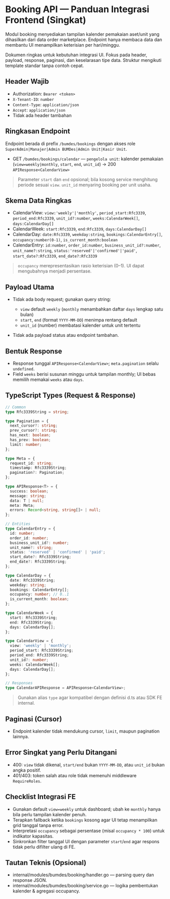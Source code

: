 # Booking API — Panduan Integrasi Frontend (Singkat)

Modul booking menyediakan tampilan kalender pemakaian aset/unit yang dihasilkan dari data order marketplace. Endpoint hanya membaca data dan membantu UI menampilkan keterisian per hari/minggu.

Dokumen ringkas untuk kebutuhan integrasi UI. Fokus pada header, payload, response, paginasi, dan keselarasan tipe data. Struktur mengikuti template standar tanpa contoh cepat.

## Header Wajib

- Authorization: `Bearer <token>`
- `X-Tenant-ID`: `number`
- `Content-Type`: `application/json`
- `Accept`: `application/json`
- Tidak ada header tambahan

## Ringkasan Endpoint

Endpoint berada di prefix `/bumdes/bookings` dengan akses role `SuperAdmin|Manajer|Admin BUMDes|Admin Unit|Kasir Unit`.

- GET `/bumdes/bookings/calendar` — `pengelola unit`: kalender pemakaian (`view=weekly|monthly`, `start`, `end`, `unit_id`) → 200 `APIResponse<CalendarView>`

> Parameter `start` dan `end` opsional; bila kosong service menghitung periode sesuai `view`. `unit_id` menyaring booking per unit usaha.

## Skema Data Ringkas

- CalendarView: `view:'weekly'|'monthly'`, `period_start:Rfc3339`, `period_end:Rfc3339`, `unit_id?:number`, `weeks:CalendarWeek[]`, `days:CalendarDay[]`
- CalendarWeek: `start:Rfc3339`, `end:Rfc3339`, `days:CalendarDay[]`
- CalendarDay: `date:Rfc3339`, `weekday:string`, `bookings:CalendarEntry[]`, `occupancy:number(0-1)`, `is_current_month:boolean`
- CalendarEntry: `id:number`, `order_id:number`, `business_unit_id?:number`, `unit_name?:string`, `status:'reserved'|'confirmed'|'paid'`, `start_date?:Rfc3339`, `end_date?:Rfc3339`

> `occupancy` merepresentasikan rasio keterisian (0–1). UI dapat mengubahnya menjadi persentase.

## Payload Utama

- Tidak ada body request; gunakan query string:
  - `view` default `weekly` (`monthly` menambahkan daftar `days` lengkap satu bulan)
  - `start`, `end` (format `YYYY-MM-DD`) menimpa rentang default
  - `unit_id` (number) membatasi kalender untuk unit tertentu

- Tidak ada payload status atau endpoint tambahan.

## Bentuk Response

- Response tunggal `APIResponse<CalendarView>`; `meta.pagination` selalu `undefined`.
- Field `weeks` berisi susunan minggu untuk tampilan monthly; UI bebas memilih memakai `weeks` atau `days`.

## TypeScript Types (Request & Response)

```ts
// Common
type Rfc3339String = string;

type Pagination = {
  next_cursor?: string;
  prev_cursor?: string;
  has_next: boolean;
  has_prev: boolean;
  limit: number;
};

type Meta = {
  request_id: string;
  timestamp: Rfc3339String;
  pagination?: Pagination;
};

type APIResponse<T> = {
  success: boolean;
  message: string;
  data: T | null;
  meta: Meta;
  errors: Record<string, string[]> | null;
};

// Entities
type CalendarEntry = {
  id: number;
  order_id: number;
  business_unit_id?: number;
  unit_name?: string;
  status: 'reserved' | 'confirmed' | 'paid';
  start_date?: Rfc3339String;
  end_date?: Rfc3339String;
};

type CalendarDay = {
  date: Rfc3339String;
  weekday: string;
  bookings: CalendarEntry[];
  occupancy: number; // 0..1
  is_current_month: boolean;
};

type CalendarWeek = {
  start: Rfc3339String;
  end: Rfc3339String;
  days: CalendarDay[];
};

type CalendarView = {
  view: 'weekly' | 'monthly';
  period_start: Rfc3339String;
  period_end: Rfc3339String;
  unit_id?: number;
  weeks: CalendarWeek[];
  days: CalendarDay[];
};

// Responses
type CalendarAPIResponse = APIResponse<CalendarView>;
```

> Gunakan alias `type` agar kompatibel dengan definisi d.ts atau SDK FE internal.

## Paginasi (Cursor)

- Endpoint kalender tidak mendukung cursor, `limit`, maupun pagination lainnya.

## Error Singkat yang Perlu Ditangani

- 400: `view` tidak dikenal, `start/end` bukan `YYYY-MM-DD`, atau `unit_id` bukan angka positif.
- 401/403: token salah atau role tidak memenuhi middleware `RequireRoles`.

## Checklist Integrasi FE

- Gunakan default `view=weekly` untuk dashboard; ubah ke `monthly` hanya bila perlu tampilan kalender penuh.
- Terapkan fallback ketika `bookings` kosong agar UI tetap menampilkan grid tanggal tanpa error.
- Interpretasi `occupancy` sebagai persentase (misal `occupancy * 100`) untuk indikator kapasitas.
- Sinkronkan filter tanggal UI dengan parameter `start`/`end` agar respons tidak perlu difilter ulang di FE.

## Tautan Teknis (Opsional)

- internal/modules/bumdes/booking/handler.go — parsing query dan response JSON.
- internal/modules/bumdes/booking/service.go — logika pembentukan kalender & agregasi occupancy.
